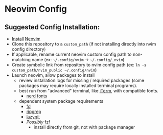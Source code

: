 # Neovim Config

## Suggested Config Installation:
* [Install](https://github.com/neovim/neovim/blob/master/INSTALL.md) [Neovim](https://neovim.io)
* Clone this repository to a `custom_path` (if not installing directly into nvim config directory)
* If applicable, rename current neovim custom config path to non-matching name (ex: `~/.config/nvim` -> `~/.config/_nvim`)
* Create symbolic link from repository to nvim config path (ex: `ln -s custom_path/nvim_public ~/.config/nvim`)
* Launch neovim, allow packages to install
    - review installation logs for missing / required packages (some packages may require locally installed terminal programs).
    - best run from "advanced" terminal, like [iTerm](https://iterm2.com), with compatible fonts.
        - [nerd fonts](https://www.nerdfonts.com)
    - dependent system package requirements
        - [fd](https://github.com/sharkdp/fd)
        - [ripgrep](https://github.com/BurntSushi/ripgrep)
        - [lazygit](https://github.com/jesseduffield/lazygit)
        - *Possibly* [fzf](https://github.com/junegunn/fzf)
            - install directly from git, not with package manager